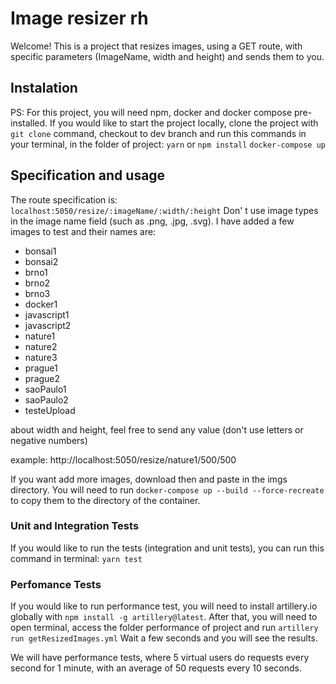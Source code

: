 # Image resizer rh

Welcome! This is a project that resizes images, using a GET route, with specific parameters (ImageName, width and height) and sends them to you.

## Instalation

PS: For this project, you will need npm, docker and docker compose pre-installed.
If you would like to start the project locally, clone the project with `git clone` command, checkout to dev branch and run this commands in your terminal, in the folder of project:
`yarn` or `npm install`
`docker-compose up`

## Specification and usage

The route specification is: `localhost:5050/resize/:imageName/:width/:height`
Don' t use image types in the image name field (such as .png, .jpg, .svg).
I have added a few images to test and their names are:

- bonsai1
- bonsai2
- brno1
- brno2
- brno3
- docker1
- javascript1
- javascript2
- nature1
- nature2
- nature3
- prague1
- prague2
- saoPaulo1
- saoPaulo2
- testeUpload

about width and height, feel free to send any value (don't use letters or negative numbers)

example: http://localhost:5050/resize/nature1/500/500

If you want add more images, download then and paste in the imgs directory. You will need to run `docker-compose up --build --force-recreate` to copy them to the directory of the container.

### Unit and Integration Tests

If you would like to run the tests (integration and unit tests), you can run this command in terminal:
`yarn test`

### Perfomance Tests

If you would like to run performance test, you will need to install artillery.io globally with `npm install -g artillery@latest`.
After that, you will need to open terminal, access the folder performance of project and run `artillery run getResizedImages.yml`
Wait a few seconds and you will see the results.

We will have performance tests, where 5 virtual users do requests every second for 1 minute, with an average of 50 requests every 10 seconds.
